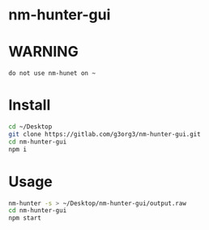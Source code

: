 # nm-hunter-gui

# WARNING

`do not use nm-hunet on ~`

# Install

```sh
cd ~/Desktop
git clone https://gitlab.com/g3org3/nm-hunter-gui.git
cd nm-hunter-gui
npm i
```

# Usage

```sh
nm-hunter -s > ~/Desktop/nm-hunter-gui/output.raw
cd nm-hunter-gui
npm start
```
